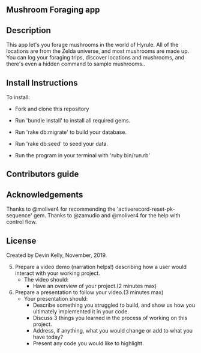 ## Mushroom Foraging app



## Description
This app let's you forage mushrooms in the world of Hyrule. All of the locations are from the Zelda universe, and most mushrooms are made up. You can log your foraging trips, discover locations and mushrooms, and there's even a hidden command to sample mushrooms..



## Install Instructions

To install:

- Fork and clone this repository

- Run 'bundle install' to install all required gems.

- Run 'rake db:migrate' to build your database.

- Run 'rake db:seed' to seed your data.

- Run the program in your terminal with 'ruby bin/run.rb'


## Contributors guide


## Acknowledgements

Thanks to @moliver4 for recommending the 'activerecord-reset-pk-sequence' gem.
Thanks to @zamudio and @moliver4 for the help with control flow.

## License
Created by Devin Kelly, November, 2019.

5. Prepare a video demo (narration helps!) describing how a user would interact with your working project.
    * The video should:
      - Have an overview of your project.(2 minutes max)
6. Prepare a presentation to follow your video.(3 minutes max)
    * Your presentation should:
      - Describe something you struggled to build, and show us how you ultimately implemented it in your code.
      - Discuss 3 things you learned in the process of working on this project.
      - Address, if anything, what you would change or add to what you have today?
      - Present any code you would like to highlight.   

